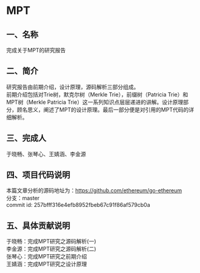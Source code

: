 # MPT<br>
## 一、名称<br>
完成关于MPT的研究报告<br>
## 二、简介<br>
研究报告由前期介绍，设计原理，源码解析三部分组成。<br>
前期介绍包括对Trie树，默克尔树（Merkle Trie），前缀树（Patricia Trie）和MPT树（Merkle Patricia Trie）这一系列知识点层层递进的讲解。设计原理部分，顾名思义，阐述了MPT的设计原理。最后一部分便是对引用的MPT代码的详细解析。<br>
## 三、完成人<br>
于晓畅、张琴心、王婧涵、李金源<br>
## 四、项目代码说明<br>
本篇文章分析的源码地址为：https://github.com/ethereum/go-ethereum<br>
分支：master<br>
commit id: 257bfff316e4efb8952fbeb67c91f86af579cb0a<br>
## 五、具体贡献说明<br>
于晓畅：完成MPT研究之源码解析(一)<br>
李金源：完成MPT研究之源码解析(二)<br>
张琴心：完成MPT研究之前期介绍<br>
王婧涵：完成MPT研究之设计原理<br>
